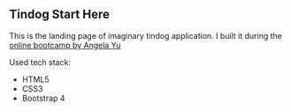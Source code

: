 ## Tindog Start Here

This is the landing page of imaginary tindog application. I built it during the [online bootcamp by Angela Yu](https://www.udemy.com/course/the-complete-web-development-bootcamp)

Used tech stack: 
- HTML5
- CSS3
- Bootstrap 4


